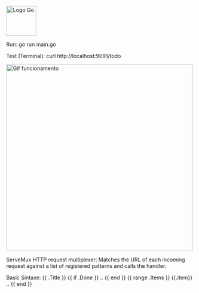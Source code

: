 <img src="https://duckduckgo.com/i/0330f6cf.png" alt="Logo Go" height="80"></img>


Run: go run main.go

Test (Terminal): curl http://localhost:9091/todo



<img src="gif.gif" alt="Gif funcionamento" height="500"></img>



ServeMux
HTTP request multiplexer: Matches the URL of each incoming request against a list of registered patterns and calls the handler.



Basic Sintaxe:
    {{ .Title }}
    {{ if .Done }}  .. {{ end }}
    {{ range .Items }}  {{.item}} .. {{ end }}